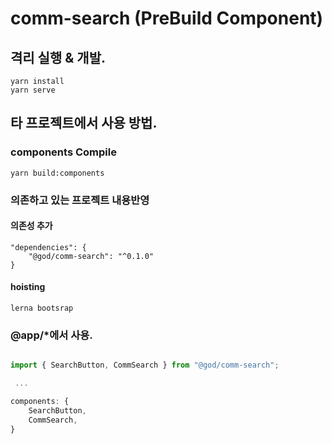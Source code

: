 # comm-search (PreBuild Component)

## 격리 실행 & 개발.

```
yarn install
yarn serve
```

## 타 프로젝트에서 사용 방법.

### components Compile

```
yarn build:components
```

### 의존하고 있는 프로젝트 내용반영

#### 의존성 추가

```
"dependencies": {
    "@god/comm-search": "^0.1.0"
}
```

#### hoisting

```
lerna bootsrap
```

### @app/\*에서 사용.

```typescript

import { SearchButton, CommSearch } from "@god/comm-search";

 ...

components: {
    SearchButton,
    CommSearch,
}
```
